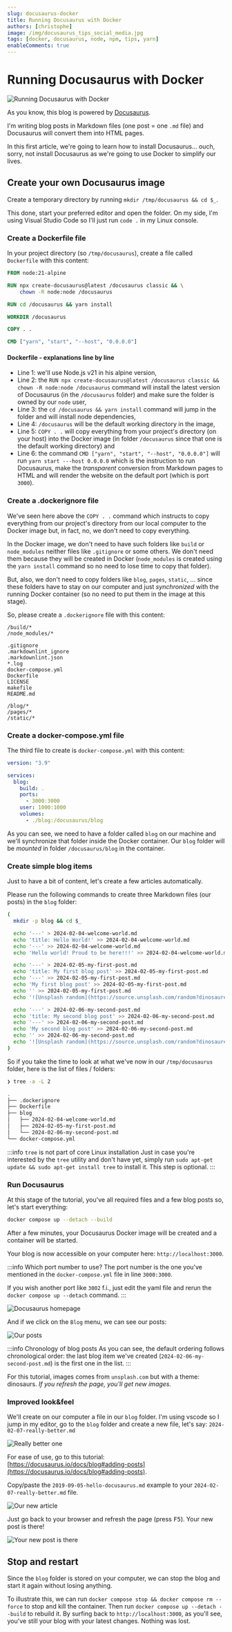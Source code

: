 ```yaml
---
slug: docusaurus-docker
title: Running Docusaurus with Docker
authors: [christophe]
image: /img/docusaurus_tips_social_media.jpg
tags: [docker, docusaurus, node, npm, tips, yarn]
enableComments: true
---
```

# Running Docusaurus with Docker

![Running Docusaurus with Docker](/img/docusaurus_tips_banner.jpg)

As you know, this blog is powered by [Docusaurus](https://docusaurus.io/).

I'm writing blog posts in Markdown files (one post = one `.md` file) and Docusaurus will convert them into HTML pages.

In this first article, we're going to learn how to install Docusaurus... ouch, sorry, not install Docusaurus as we're going to use Docker to simplify our lives.

<!-- truncate -->

## Create your own Docusaurus image

Create a temporary directory by running `mkdir /tmp/docusaurus && cd $_`.

This done, start your preferred editor and open the folder. On my side, I'm using Visual Studio Code so I'll just run `code .` in my Linux console.

### Create a Dockerfile file

In your project directory (so `/tmp/docusaurus`), create a file called `Dockerfile` with this content:

```Dockerfile
FROM node:21-alpine

RUN npx create-docusaurus@latest /docusaurus classic && \
    chown -R node:node /docusaurus

RUN cd /docusaurus && yarn install

WORKDIR /docusaurus

COPY . .

CMD ["yarn", "start", "--host", "0.0.0.0"]
```

#### Dockerfile - explanations line by line

* Line 1: we'll use Node.js v21 in his alpine version,
* Line 2: the `RUN npx create-docusaurus@latest /docusaurus classic && chown -R node:node /docusaurus` command will install the latest version of Docusaurus (in the `/docusaurus` folder) and make sure the folder is owned by our `node` user,
* Line 3: the `cd /docusaurus && yarn install` command will jump in the folder and will install node dependencies,
* Line 4: `/docusaurus` will be the default working directory in the image,
* Line 5: `COPY . .` will copy everything from your project's directory (on your host) into the Docker image (in folder `/docusaurus` since that one is the default working directory) and
* Line 6: the command `CMD ["yarn", "start", "--host", "0.0.0.0"]` will run `yarn start ---host 0.0.0.0` which is the instruction to run Docusaurus, make the *transparent* conversion from Markdown pages to HTML and will render the website on the default port (which is port `3000`).

### Create a .dockerignore file

We've seen here above the `COPY . .` command which instructs to copy everything from our project's directory from our local computer to the Docker image but, in fact, no, we don't need to copy everything.

In the Docker image, we don't need to have such folders like `build` or `node_modules` neither files like `.gitignore` or some others. We don't need them because they will be created in Docker (`node_modules` is created using the `yarn install` command so no need to lose time to copy that folder).

But, also, we don't need to copy folders like `blog`, `pages`, `static`, ... since these folders have to stay on our computer and just *synchronized* with the running Docker container (so no need to put them in the image at this stage).

So, please create a `.dockerignore` file with this content:

```text
/build/*
/node_modules/*

.gitignore
.markdownlint_ignore
.markdownlint.json
*.log
docker-compose.yml
Dockerfile
LICENSE
makefile
README.md

/blog/*
/pages/*
/static/*
```

### Create a docker-compose.yml file

The third file to create is `docker-compose.yml` with this content:

```yaml
version: "3.9"

services:
  blog:
    build: .
    ports:
      - 3000:3000
    user: 1000:1000
    volumes:
      - ./blog:/docusaurus/blog
```

As you can see, we need to have a folder called `blog` on our machine and we'll synchronize that folder inside the Docker container. Our `blog` folder will be *mounted* in folder `/docusaurus/blog` in the container.

### Create simple blog items

Just to have a bit of content, let's create a few articles automatically. 

Please run the following commands to create three Markdown files (our posts) in the `blog` folder:

```bash
(
  mkdir -p blog && cd $_

  echo '---' > 2024-02-04-welcome-world.md
  echo 'title: Hello World!' >> 2024-02-04-welcome-world.md
  echo '---' >> 2024-02-04-welcome-world.md
  echo 'Hello world! Proud to be here!!!' >> 2024-02-04-welcome-world.md

  echo '---' > 2024-02-05-my-first-post.md
  echo 'title: My first blog post' >> 2024-02-05-my-first-post.md
  echo '---' >> 2024-02-05-my-first-post.md
  echo 'My first blog post' >> 2024-02-05-my-first-post.md
  echo '' >> 2024-02-05-my-first-post.md
  echo '![Unsplash random](https://source.unsplash.com/random?dinosaure)' >> 2024-02-05-my-first-post.md

  echo '---' > 2024-02-06-my-second-post.md
  echo 'title: My second blog post' >> 2024-02-06-my-second-post.md
  echo '---' >> 2024-02-06-my-second-post.md
  echo 'My second blog post' >> 2024-02-06-my-second-post.md
  echo '' >> 2024-02-06-my-second-post.md
  echo '![Unsplash random](https://source.unsplash.com/random?dinosaure)' >> 2024-02-06-my-second-post.md
)
```

So if you take the time to look at what we've now in our `/tmp/docusaurus` folder, here is the list of files / folders:

```bash
❯ tree -a -L 2

.
├── .dockerignore
├── Dockerfile
├── blog
│   ├── 2024-02-04-welcome-world.md
│   ├── 2024-02-05-my-first-post.md
│   └── 2024-02-06-my-second-post.md
└── docker-compose.yml
```

:::info `tree` is not part of core Linux installation
Just in case you're interested by the `tree` utility and don't have yet, simply run `sudo apt-get update && sudo apt-get install tree` to install it. This step is optional.
:::

### Run Docusaurus

At this stage of the tutorial, you've all required files and a few blog posts so, let's start everything:

```bash
docker compose up --detach --build
```

After a few minutes, your Docusaurus Docker image will be created and a container will be started.

Your blog is now accessible on your computer here: `http://localhost:3000`.

:::info Which port number to use?
The port number is the one you've mentioned in the `docker-compose.yml` file in line `3000:3000`.

If you wish another port like `3002` f.i., just edit the yaml file and rerun the `docker compose up --detach` command.
:::

![Docusaurus homepage](./images/homepage.png)

And if we click on the `Blog` menu, we can see our posts:

![Our posts](./images/posts.png)

:::info Chronology of blog posts
As you can see, the default ordering follows chronological order: the last blog item we've created (`2024-02-06-my-second-post.md`) is the first one in the list.
:::

For this tutorial, images comes from `unsplash.com` but with a theme: dinosaurs. *If you refresh the page, you'll get new images.*

### Improved look&feel

We'll create on our computer a file in our `blog` folder. I'm using vscode so I jump in my editor, go to the `blog` folder and create a new file, let's say: `2024-02-07-really-better.md`

![Really better one](./images/vscode.png)

For ease of use, go to this tutorial: [https://docusaurus.io/docs/blog#adding-posts](https://docusaurus.io/docs/blog#adding-posts).

Copy/paste the `2019-09-05-hello-docusaurus.md` example to your `2024-02-07-really-better.md` file.

![Our new article](./images/vscode-article.png)

Just go back to your browser and refresh the page (press <kbd>F5</kbd>). Your new post is there!

![Your new post is there](./images/with-new-post.png)

## Stop and restart

Since the `blog` folder is stored on your computer, we can stop the blog and start it again without losing anything.

To illustrate this, we can run `docker compose stop && docker compose rm --force` to stop and kill the container. Then run `docker compose up --detach --build` to rebuild it. By surfing back to `http://localhost:3000`, as you'll see, you've still your blog with your latest changes. Nothing was lost.
